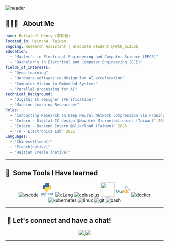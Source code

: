 
<!--
**nheyr08/nheyr08** is a ✨ _special_ ✨ repository because its `README.md` (this file) appears on your GitHub profile.

Here are some ideas to get you started:

- 🔭 I’m currently working on ...
- 🌱 I’m currently learning ...
- 👯 I’m looking to collaborate on ...
- 🤔 I’m looking for help with ...
- 💬 Ask me about ...
- 📫 How to reach me: ...
- 😄 Pronouns: ...
- ⚡ Fun fact: ...
-->

![header](https://capsule-render.vercel.app/api?type=rect&fontColor=255&color=timeAuto&height=300&text=Hey%20Everyone👋🏽%20)

<h2> 👨🏾‍💻 &nbsp; About Me </h2>

```yaml
name: Betsaleel Henry (李松磊)
located_in: Hsinchu, Taiwan
ongoing: Research Assistant | Graduate student @NYCU_SI2Lab
education:
  - "Master's in Electrical Engineering and Computer Science (EECS)"
  - "Bachelor's in Electrical and Computer Engineering (ECE)"
fields_of_interests:
  - "Deep learning"
  - "Hardware-software co-design for AI acceleration"
  - "Computer Vision in Embedded Systems"
  - "Parallel processing for AI"
technical_background:
  - "Digital IC designer (Verification)"
  - "Machine Learning Researcher"
Roles:
  - "Conducting Research on Deep Neural Network Compression via Pruning & Quantization" Ongoing
  - "Intern - Digital IC design @Novatek Microelectronics (Taiwan)" 2024
  - "Intern - Backend Intern @Gliacloud (Taiwan)" 2023
  - "TA - Electronics Lab" 2022
Languages:
  - "Chinese(fluent)"
  - "French(native)"
  - "Haitian Creole (native)"
```
  
---

<h2> 🚀 &nbsp;Some Tools I Have learned </h2>
<p align="center">
  
<img src="https://cdn.jsdelivr.net/gh/devicons/devicon/icons/vscode/vscode-original.svg" alt="vscode" width="45" height="45"/>
<img src="https://raw.githubusercontent.com/devicons/devicon/master/icons/python/python-original-wordmark.svg" alt="python" width="45" height="45"/>
<img src="https://cdn.jsdelivr.net/gh/devicons/devicon/icons/c/c-original.svg" alt="cLang" width="45" height="45"/>
<img src="https://cdn.jsdelivr.net/gh/devicons/devicon/icons/cplusplus/cplusplus-original.svg" alt="cplusplus" width="45" height="45"/>
<img src="https://cdn.jsdelivr.net/gh/devicons/devicon@latest/icons/pytorch/pytorch-original-wordmark.svg"  width="45" height="45" />
<img src="https://raw.githubusercontent.com/devicons/devicon/master/icons/mysql/mysql-original-wordmark.svg" alt="mysql" width="45" height="45" />
<img src="https://cdn.jsdelivr.net/gh/devicons/devicon/icons/docker/docker-original.svg" alt="docker" width="45" height="45"/>
<img src="https://cdn.jsdelivr.net/gh/devicons/devicon/icons/kubernetes/kubernetes-plain.svg" alt="kubernetes" width="45" height="45"/>
<img src="https://cdn.jsdelivr.net/gh/devicons/devicon/icons/linux/linux-original.svg" alt="linux" width="45" height="45"/>       
<img src="https://cdn.jsdelivr.net/gh/devicons/devicon/icons/git/git-original.svg" alt="git" width="45" height="45"/>
<img src="https://cdn.jsdelivr.net/gh/devicons/devicon/icons/bash/bash-original.svg" alt="bash" width="45" height="45"/>
</p>
<p align="center">
<!-- <picture>
  <source
    srcset="https://github-readme-stats.vercel.app/api?username=nheyr08&show_icons=true&theme=dark"
    media="(prefers-color-scheme: dark)"
  />
  <source
    srcset="https://github-readme-stats.vercel.app/api/top-langs/?username=nheyr08&hide_progress=true&show_icons=true&theme=dark"
    media="(prefers-color-scheme: light), (prefers-color-scheme: no-preference)"
  />
  <img src="https://github-readme-stats.vercel.app/api?username=nheyr08&show_icons=true" />
</picture> -->
<!-- <picture>
  <source
    srcset="https://github-readme-stats.vercel.app/api/top-langs/?username=nheyr08&hide_progress=true&show_icons=true&theme=dark"
    media="(prefers-color-scheme: dark)"
  />
  <source
    srcset="https://github-readme-stats.vercel.app/api/top-langs/?username=nheyr08&hide_progress=true&show_icons=true&theme=dark"
    media="(prefers-color-scheme: light), (prefers-color-scheme: no-preference)"
  />
  <img src="https://github-readme-stats.vercel.app/api?username=nheyr08&show_icons=true" />
</picture> -->
</p>

---

<h2 align="left">
&nbsp;💬  Let's connect and have a chat! 
</h2>

<p align="center">
<a href="https://glittering-bienenstitch-183841.netlify.app/">
  <img height="50" src="https://user-images.githubusercontent.com/46517096/166972883-f5f1d88c-0246-4374-88ac-ded0f2cf0699.png"/>
</a>
<a href="https://linkedin.com/in/betsaleel-w-d-henry">
  <img height="50" src="https://user-images.githubusercontent.com/46517096/166973395-19676cd8-f8ec-4abf-83ff-da8243505b82.png"/>
</a>
<!-- <a href="https://betsaleel.medium.com/">
  <img height="50" src="https://user-images.githubusercontent.com/46517096/166973962-d05d145a-b6a0-4643-bd3d-5ac845679367.png"/>
</a> -->
<!-- <a href="https://about.me/betsaleel">
  <img height="50" src="https://user-images.githubusercontent.com/46517096/166974096-7aeecad4-483e-4c85-983f-f4b37b3f794e.png"/>
</a> -->

<!--<a href="https://medium.com/@/about">
  <img height="50" src="https://user-images.githubusercontent.com/46517096/166973962-d05d145a-b6a0-4643-bd3d-5ac845679367.png"/>
</a>-->
<!-- <a href="https://www.instagram.com/nherypic/">
  <img height="50" src="https://user-images.githubusercontent.com/46517096/166974368-9798f39f-1f46-499c-b14e-81f0a3f83a06.png"/>
</a> -->
</p>
<!-- <a href="">
  <img height="50" src="https://user-images.githubusercontent.com/46517096/166974271-91dfa250-d70b-4cb9-8707-f1bda1b708c3.png"/>
https://github.com//capsule-render?tab=readme-ov-file#color
</a> -->

---

